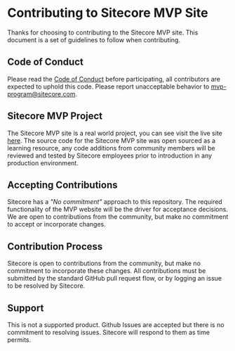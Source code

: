 # Contributing to Sitecore MVP Site

Thanks for choosing to contributing to the Sitecore MVP site. This document is a set of guidelines to follow when contributing.

## Code of Conduct
Please read the [Code of Conduct](./CODE_OF_CONDUCT.md) before participating, all contributors are expected to uphold this code. Please report unacceptable behavior to
[mvp-program@sitecore.com](mailto:mvp-program@sitecore.com).

## Sitecore MVP Project 
The Sitecore MVP site is a real world project, you can see visit the live site [here](https://mvp.sitecore.com). The source code for the Sitecore MVP site was open sourced as a learning resource, any code additions from community members will be reviewed and tested by Sitecore employees prior to introduction in any production environment.

## Accepting Contributions
Sitecore has a _"No commitment"_ approach to this repository. The required functionality of the MVP website will be the driver for acceptance decisions. We are open to contributions from the community, but make no commitment to accept or incorporate changes.

## Contribution Process
Sitecore is open to contributions from the community, but make no commitment to incorporate these changes. All contributions must be submitted by the standard GitHub pull request flow, or by logging an issue to be resolved by Sitecore.

## Support
This is not a supported product. Github Issues are accepted but there is no commitment to resolving issues. Sitecore will respond to them as time permits.